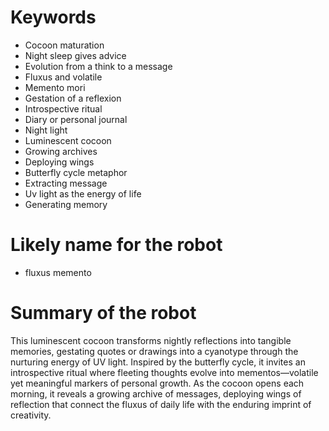 # Keywords 

- Cocoon maturation
- Night sleep gives advice
- Evolution from a think to a message
- Fluxus and volatile
- Memento mori
- Gestation of a reflexion
- Introspective ritual
- Diary or personal journal
- Night light
- Luminescent cocoon
- Growing archives
- Deploying wings
- Butterfly cycle metaphor
- Extracting message
- Uv light as the energy of life
- Generating memory

# Likely name for the robot
- fluxus memento

# Summary of the robot 
This luminescent cocoon transforms nightly reflections into tangible memories, gestating quotes or drawings into a cyanotype through the nurturing energy of UV light. Inspired by the butterfly cycle, it invites an introspective ritual where fleeting thoughts evolve into mementos—volatile yet meaningful markers of personal growth. As the cocoon opens each morning, it reveals a growing archive of messages, deploying wings of reflection that connect the fluxus of daily life with the enduring imprint of creativity.

